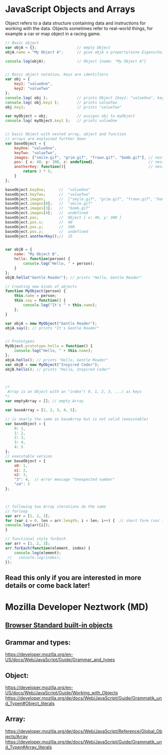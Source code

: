 # JavaScript Objects and Arrays

Object refers to a data structure containing data and instructions for working with the data.
Objects sometimes refer to real-world things, for example a car or map object in a racing game.

```javascript
// Basic object
var objA = {};                  // empty Object
objA.name = "My Object A";      // give objA a property(eine Eigenschaft)

console.log(objA);              // Object {name: "My Object A"}


// Basic object notation, keys are identifiers
var obj = {
    key1: "valueOne",  
    key2: "valueTwo"
};
console.log( obj );             // prints Object {key1: "valueOne", key2: "valueTwo"}    
console.log( obj.key2 );        // prints valueTwo
obj.key2;                       // prints "valueTwo"

var myObject = obj;             // assigns obj to myObject
console.log( myObject.key1 );   // prints valueOne


// basic Object with nested array, object and function
// arrays are explained further down
var baseObject = {
    keyOne: "valueOne",
    keyTwo: "valueTwo",
    images: ["smile.gif", "grim.gif", "frown.gif", "bomb.gif"], // nested array literal
    pos: { x: 40, y: 300, z: undefined},                        // nested object literal
    anotherKey: function(){                                     // nested function
        return 3 * 5;
    }  
};

baseObject.keyOne;      //  "valueOne"
baseObject.keyTwo;      //  "valueTwo"
baseObject.images;      //  ["smile.gif", "grim.gif", "frown.gif", "bomb.gif"]
baseObject.images[0];   //  "smile.gif"
baseObject.images[3];   //  "bomb.gif"
baseObject.images[4];   //  undefined
baseObject.pos;         //  Object { x: 40, y: 300 }
baseObject.pos.x;       //  40
baseObject.pos.y;       //  300
baseObject.pos.z;       //  undefined
baseObject.anotherKey();//  15


var objB = {
    name: "My Object B",
    hello: function(person) {
        console.log("Hello, " + person);
    }
};
objB.hello("Gentle Reader"); // prints "Hello, Gentle Reader"

// Creating new kinds of objects
function MyObject(person) {
    this.name = person;
    this.say = function() {
        console.log("It's " + this.name);
    };
}

var objA = new MyObject("Gentle Reader");
objA.say(); // prints "It's Gentle Reader"


// Prototypes
MyObject.prototype.hello = function() {
    console.log("Hello, " + this.name);
};
objA.hello(); // prints "Hello, Gentle Reader"
var objB = new MyObject("Inspired Coder");
objB.hello(); // prints "Hello, Inspired Coder"



/*
 Array is an Object with an "index"( 0, 1, 2, 3, ...) as keys 
*/
var emptyArray = []; // empty Array

var baseArray = [1, 2, 3, 4, 5];

// is nearly the same as baseArray but is not valid (executable)
var baseObject = {
    0: 1,
    1: 2,
    2: 3,
    3: 4,
    4: 5
};
// executable version
var baseObject = {
    o0: 1,
    o1: 2,
    o2: 3,
    "3": 4,  // error message "Unexpected number"
    "o4": 5
};



// following two Array iterations do the same
// forloop
var arr = [1, 2, 3];
for (var i = 0, len = arr.length; i < len; i++) {  // short form (var i = 0; i < arr.length; i++)
console.log(arr[i]);
}

// functional style forEach
var arr = [1, 2, 3];
arr.forEach(function(element, index) {
    console.log(element);
 //   console.log(index);
});

```


## Read this only if you are interested in more details or come back later!


# Mozilla Developer Neztwork (MD)

## [Browser Standard built-in objects](https://developer.mozilla.org/en-US/docs/Web/JavaScript/Reference/Global_Objects)

## Grammar and types:
https://developer.mozilla.org/en-US/docs/Web/JavaScript/Guide/Grammar_and_types

## Object:
https://developer.mozilla.org/en-US/docs/Web/JavaScript/Guide/Working_with_Objects
https://developer.mozilla.org/de/docs/Web/JavaScript/Guide/Grammatik_und_Typen#Object_literals


## Array:
https://developer.mozilla.org/de/docs/Web/JavaScript/Reference/Global_Objects/Array
https://developer.mozilla.org/de/docs/Web/JavaScript/Guide/Grammatik_und_Typen#Array_literals

